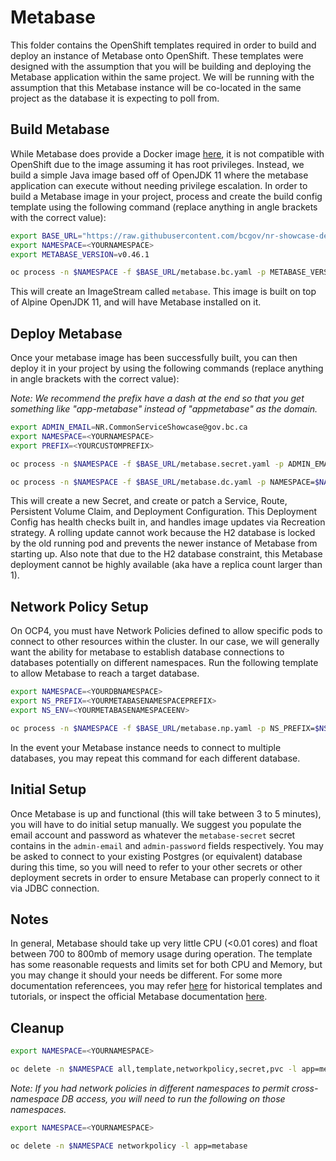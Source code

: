 # Metabase

This folder contains the OpenShift templates required in order to build and deploy an instance of Metabase onto OpenShift. These templates were designed with the assumption that you will be building and deploying the Metabase application within the same project. We will be running with the assumption that this Metabase instance will be co-located in the same project as the database it is expecting to poll from.

## Build Metabase

While Metabase does provide a Docker image [here](https://hub.docker.com/r/metabase/metabase), it is not compatible with OpenShift due to the image assuming it has root privileges. Instead, we build a simple Java image based off of OpenJDK 11 where the metabase application can execute without needing privilege escalation. In order to build a Metabase image in your project, process and create the build config template using the following command (replace anything in angle brackets with the correct value):

``` sh
export BASE_URL="https://raw.githubusercontent.com/bcgov/nr-showcase-devops-tools/master/tools/metabase/openshift"
export NAMESPACE=<YOURNAMESPACE>
export METABASE_VERSION=v0.46.1

oc process -n $NAMESPACE -f $BASE_URL/metabase.bc.yaml -p METABASE_VERSION=$METABASE_VERSION -o yaml | oc apply -n $NAMESPACE -f -
```

This will create an ImageStream called `metabase`. This image is built on top of Alpine OpenJDK 11, and will have Metabase installed on it.

## Deploy Metabase

Once your metabase image has been successfully built, you can then deploy it in your project by using the following commands (replace anything in angle brackets with the correct value):

*Note: We recommend the prefix have a dash at the end so that you get something like "app-metabase" instead of "appmetabase" as the domain.*

``` sh
export ADMIN_EMAIL=NR.CommonServiceShowcase@gov.bc.ca
export NAMESPACE=<YOURNAMESPACE>
export PREFIX=<YOURCUSTOMPREFIX>

oc process -n $NAMESPACE -f $BASE_URL/metabase.secret.yaml -p ADMIN_EMAIL=$ADMIN_EMAIL -o yaml | oc create -n $NAMESPACE -f -

oc process -n $NAMESPACE -f $BASE_URL/metabase.dc.yaml -p NAMESPACE=$NAMESPACE -p PREFIX=$PREFIX -o yaml | oc apply -n $NAMESPACE -f -
```

This will create a new Secret, and create or patch a Service, Route, Persistent Volume Claim, and Deployment Configuration. This Deployment Config has health checks built in, and handles image updates via Recreation strategy. A rolling update cannot work because the H2 database is locked by the old running pod and prevents the newer instance of Metabase from starting up. Also note that due to the H2 database constraint, this Metabase deployment cannot be highly available (aka have a replica count larger than 1).

## Network Policy Setup

On OCP4, you must have Network Policies defined to allow specific pods to connect to other resources within the cluster. In our case, we will generally want the ability for metabase to establish database connections to databases potentially on different namespaces. Run the following template to allow Metabase to reach a target database.

``` sh
export NAMESPACE=<YOURDBNAMESPACE>
export NS_PREFIX=<YOURMETABASENAMESPACEPREFIX>
export NS_ENV=<YOURMETABASENAMESPACEENV>

oc process -n $NAMESPACE -f $BASE_URL/metabase.np.yaml -p NS_PREFIX=$NS_PREFIX -p NS_ENV=$NS_ENV -o yaml | oc apply -n $NAMESPACE -f -
```

In the event your Metabase instance needs to connect to multiple databases, you may repeat this command for each different database.

## Initial Setup

Once Metabase is up and functional (this will take between 3 to 5 minutes), you will have to do initial setup manually. We suggest you populate the email account and password as whatever the `metabase-secret` secret contains in the `admin-email` and `admin-password` fields respectively. You may be asked to connect to your existing Postgres (or equivalent) database during this time, so you will need to refer to your other secrets or other deployment secrets in order to ensure Metabase can properly connect to it via JDBC connection.

## Notes

In general, Metabase should take up very little CPU (<0.01 cores) and float between 700 to 800mb of memory usage during operation. The template has some reasonable requests and limits set for both CPU and Memory, but you may change it should your needs be different. For some more documentation referencees, you may refer [here](https://github.com/loneil/domo-metabase-viewer/tree/master/docs) for historical templates and tutorials, or inspect the official Metabase documentation [here](https://www.metabase.com/docs/latest/).

## Cleanup

```sh
export NAMESPACE=<YOURNAMESPACE>

oc delete -n $NAMESPACE all,template,networkpolicy,secret,pvc -l app=metabase
```

_Note: If you had network policies in different namespaces to permit cross-namespace DB access, you will need to run the following on those namespaces._

```sh
export NAMESPACE=<YOURNAMESPACE>

oc delete -n $NAMESPACE networkpolicy -l app=metabase
```
